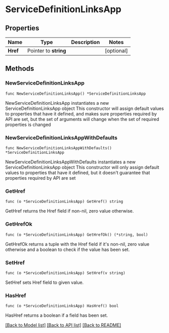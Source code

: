 # ServiceDefinitionLinksApp

## Properties

Name | Type | Description | Notes
------------ | ------------- | ------------- | -------------
**Href** | Pointer to **string** |  | [optional] 

## Methods

### NewServiceDefinitionLinksApp

`func NewServiceDefinitionLinksApp() *ServiceDefinitionLinksApp`

NewServiceDefinitionLinksApp instantiates a new ServiceDefinitionLinksApp object
This constructor will assign default values to properties that have it defined,
and makes sure properties required by API are set, but the set of arguments
will change when the set of required properties is changed

### NewServiceDefinitionLinksAppWithDefaults

`func NewServiceDefinitionLinksAppWithDefaults() *ServiceDefinitionLinksApp`

NewServiceDefinitionLinksAppWithDefaults instantiates a new ServiceDefinitionLinksApp object
This constructor will only assign default values to properties that have it defined,
but it doesn't guarantee that properties required by API are set

### GetHref

`func (o *ServiceDefinitionLinksApp) GetHref() string`

GetHref returns the Href field if non-nil, zero value otherwise.

### GetHrefOk

`func (o *ServiceDefinitionLinksApp) GetHrefOk() (*string, bool)`

GetHrefOk returns a tuple with the Href field if it's non-nil, zero value otherwise
and a boolean to check if the value has been set.

### SetHref

`func (o *ServiceDefinitionLinksApp) SetHref(v string)`

SetHref sets Href field to given value.

### HasHref

`func (o *ServiceDefinitionLinksApp) HasHref() bool`

HasHref returns a boolean if a field has been set.


[[Back to Model list]](../README.md#documentation-for-models) [[Back to API list]](../README.md#documentation-for-api-endpoints) [[Back to README]](../README.md)


